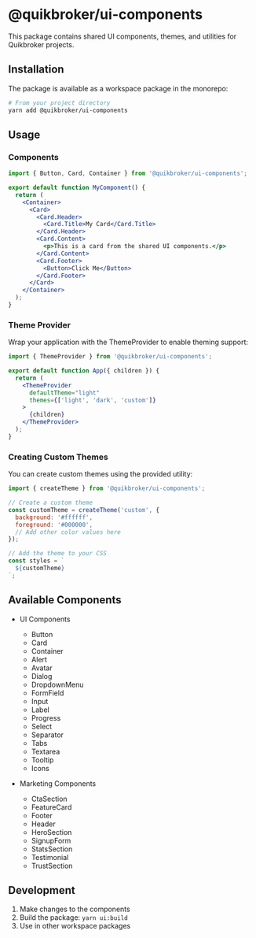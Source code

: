 # @quikbroker/ui-components

This package contains shared UI components, themes, and utilities for Quikbroker projects.

## Installation

The package is available as a workspace package in the monorepo:

```bash
# From your project directory
yarn add @quikbroker/ui-components
```

## Usage

### Components

```jsx
import { Button, Card, Container } from '@quikbroker/ui-components';

export default function MyComponent() {
  return (
    <Container>
      <Card>
        <Card.Header>
          <Card.Title>My Card</Card.Title>
        </Card.Header>
        <Card.Content>
          <p>This is a card from the shared UI components.</p>
        </Card.Content>
        <Card.Footer>
          <Button>Click Me</Button>
        </Card.Footer>
      </Card>
    </Container>
  );
}
```

### Theme Provider

Wrap your application with the ThemeProvider to enable theming support:

```jsx
import { ThemeProvider } from '@quikbroker/ui-components';

export default function App({ children }) {
  return (
    <ThemeProvider
      defaultTheme="light"
      themes={['light', 'dark', 'custom']}
    >
      {children}
    </ThemeProvider>
  );
}
```

### Creating Custom Themes

You can create custom themes using the provided utility:

```jsx
import { createTheme } from '@quikbroker/ui-components';

// Create a custom theme
const customTheme = createTheme('custom', {
  background: '#ffffff',
  foreground: '#000000',
  // Add other color values here
});

// Add the theme to your CSS
const styles = `
  ${customTheme}
`;
```

## Available Components

- UI Components
  - Button
  - Card
  - Container
  - Alert
  - Avatar
  - Dialog
  - DropdownMenu
  - FormField
  - Input
  - Label
  - Progress
  - Select
  - Separator
  - Tabs
  - Textarea
  - Tooltip
  - Icons

- Marketing Components
  - CtaSection
  - FeatureCard
  - Footer
  - Header
  - HeroSection
  - SignupForm
  - StatsSection
  - Testimonial
  - TrustSection

## Development

1. Make changes to the components
2. Build the package: `yarn ui:build`
3. Use in other workspace packages